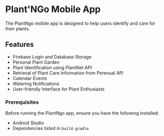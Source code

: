 # Plant'NGo Mobile App

The PlantNgo mobile app is designed to help users identify and care for their plants.


## Features

- Firebase Login and Database Storage
- Personal Plant Garden
- Plant Identification using PlantNet API
- Retrieval of Plant Care Information from Perenual API
- Calendar Events
- Watering Notifications
- User-friendly Interface for Plant Enthusiasts

### Prerequisites

Before running the PlantNgo app, ensure you have the following installed:

- Android Studio
- Dependencies listed in `build.gradle`

